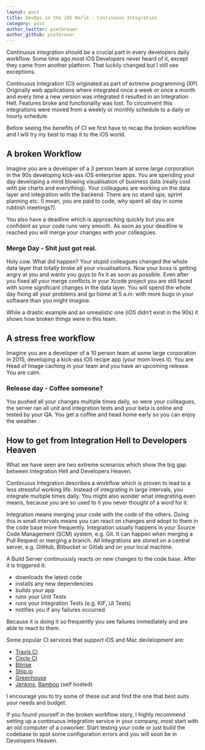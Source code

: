 ```yaml
---
layout: post
title: DevOps in the iOS World - Continuous Integration
category: post
author_twitter: pietbrauer
author_github: pietbrauer
---
```


Continuous integration should be a crucial part in every developers daily workflow. Some time ago most iOS Developers never heard of it, except they came from another platform. That luckily changed but I still see exceptions.

Continuous Integration (CI) originated as part of extreme programming (XP). Originally web applications where integrated once a week or once a month and every time a new version was integrated it resulted in an Integration Hell. Features broke and functionality was lost. To circumvent this integrations were moved from a weekly or monthly schedule to a daily or hourly schedule.

Before seeing the benefits of CI we first have to recap the broken workflow and I will try my best to map it to the iOS world.

## A broken Workflow

Imagine you are a developer of a 3 person team at some large corporation in the 90s developing kick-ass iOS enterprise apps. You are spending your day developing a mind blowing visualisation of business data (really cool with pie charts and everything).
Your colleagues are working on the data layer and integration with the backend. There are no stand ups, sprint planning etc. (I mean, you are paid to code, why spent all day in some rubbish meetings?).

You also have a deadline which is approaching quickly but you are confident as your code runs very smooth. As soon as your deadline is reached you will merge your changes with your colleagues.

### Merge Day - Shit just got real.

Holy cow. What did happen? Your stupid colleagues changed the whole data layer that totally broke all your visualisations. Now your boss is getting angry at you and wants you guys to fix it as soon as possible.
Even after you fixed all your merge conflicts in your Xcode project you are still faced with some significant changes in the data layer. You will spend the whole day fixing all your problems and go home at 5 a.m. with more bugs in your software than you might imagine.

While a drastic example and an unrealistic one (iOS didn’t exist in the 90s) it shows how broken things were in this team.

## A stress free workflow

Imagine you are a developer of a 10 person team at some large corporation in 2015, developing a kick-ass iOS recipe app (your mom loves it). You are Head of Image caching in your team and you have an upcoming release. You are calm.

### Release day - Coffee someone?

You pushed all your changes multiple times daily, so were your colleagues, the server ran all unit and integration tests and your beta is online and tested by your QA. You get a coffee and head home early so you can enjoy the weather.

## How to get from Integration Hell to Developers Heaven

What we have seen are two extreme scenarios which show the big gap between Integration Hell and Developers Heaven.

Continuous Integration describes a workflow which is proven to lead to a less stressful working life. Instead of integrating in large intervals, you integrate multiple times daily. You might also wonder what integrating even means, because you are so used to it you never thought of a word for it.

Integration means merging your code with the code of the others. Doing this in small intervals means you can react on changes and adopt to them in the code base more frequently. Integration usually happens in your Source Code Management (SCM) system, e.g. Git. It can happen when merging a Pull Request or merging a branch.
All Integrations are stored on a central server, e.g. GitHub, Bitbucket or Gitlab and on your local machine.

A Build Server continuously reacts on new changes to the code base. After it is triggered it:
 * downloads the latest code
* installs any new dependencies
* builds your app
* runs your Unit Tests
* runs your Integration Tests (e.g. KIF, UI Tests)
* notifies you if any failures occurred

Because it is doing it so frequently you see failures immediately and are able to react to them.

Some popular CI services that support iOS and Mac devlelopment are:
* [Travis CI](http://travis-ci.org)
* [Circle CI](http://circleci.com)
* [Bitrise](http://bitrise.io)
* [Ship.io](http://ship.io)
* [Greenhouse](http://greenhouseci.com)
* [Jenkins](https://jenkins-ci.org), [Bamboo](https://de.atlassian.com/software/bamboo) (self hosted)

I encourage you to try some of these out and find the one that best suits your needs and budget.

If you found yourself in the broken workflow story, I highly recommend setting up a continuous integration service in your company, most start with an old computer of a coworker. Start testing your code or just build the codebase to spot some configuration errors and you will soon be in Developers Heaven.
